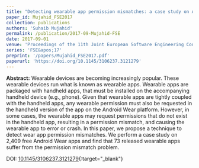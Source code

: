 ```yaml
---
title: "Detecting wearable app permission mismatches: a case study on Android Wear"
paper_id: Mujahid_FSE2017
collection: publications
authors: 'Suhaib Mujahid'
permalink: /publication/2017-09-Mujahid-FSE
date: 2017-09-01
venue: 'Proceedings of the 11th Joint European Software Engineering Conference and Symposium on the Foundations of Software Engineering (FSE)'
series: 'FSE&apos;17'
preprint: '/papers/Mujahid_FSE2017.pdf'
paperurl: 'https://doi.org/10.1145/3106237.3121279'
---
```

 **Abstract:**  Wearable devices are becoming increasingly popular. These wearable devices run what is known as wearable apps. Wearable apps are packaged with handheld apps, that must be installed on the accompanying handheld device (e.g., phone). Given that wearable apps are tightly coupled with the handheld apps, any wearable permission must also be requested in the handheld version of the app on the Android Wear platform. However, in some cases, the wearable apps may request permissions that do not exist in the handheld app, resulting in a permission mismatch, and causing the wearable app to error or crash. In this paper, we propose a technique to detect wear app permission mismatches. We perform a case study on 2,409 free Android Wear apps and find that 73 released wearable apps suffer from the permission mismatch problem.

DOI: [10.1145/3106237.3121279](https://doi.org/10.1145/3106237.3121279){:target="_blank"}
